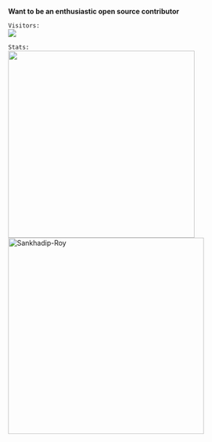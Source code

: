 <!-- ![visitors](https://visitor-badge.glitch.me/badge?page_id=Sankhadip-Roy&left_color=green&right_color=red)
![visitors](https://visitor-badge.laobi.icu/badge?page_id=Sankhadip-Roy.Sankhadip-Roy) -->

**Want to be an enthusiastic open source contributor**

`Visitors:`
<br><img src="https://profile-counter.glitch.me/Sankhadip-Roy/count.svg" />
  
`Stats:`
<br><img align="center" width="380.5px" src="https://github-readme-stats.vercel.app/api?username=Sankhadip-Roy&show_icons=true&count_private=true&hide_border=true"/>
<img align="center" width="400px" src="https://github-readme-streak-stats.herokuapp.com/?user=Sankhadip-Roy&" alt="Sankhadip-Roy" />
